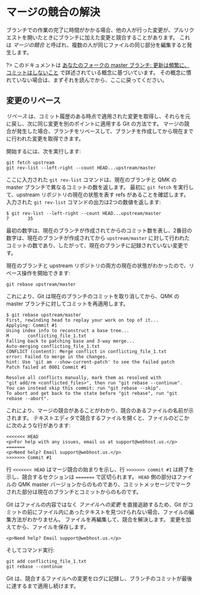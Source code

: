 #  マージの競合の解決

<!---
  grep --no-filename "^[ ]*git diff" docs/ja/*.md | sh
  original document: 0.9.0:docs/newbs_git_resolving_merge_conflicts.md
  git diff 0.9.0 HEAD -- docs/newbs_git_resolving_merge_conflicts.md | cat
-->

ブランチでの作業の完了に時間がかかる場合、他の人が行った変更が、プルリクエストを開いたときにブランチに加えた変更と競合することがあります。
これは *マージの競合* と呼ばれ、複数の人が同じファイルの同じ部分を編集すると発生します。

?> このドキュメントは [あなたのフォークの master ブランチ: 更新は頻繁に、コミットはしないこと](ja/newbs_git_using_your_master_branch) で詳述されている概念に基づいています。
その概念に慣れていない場合は、まずそれを読んでから、ここに戻ってください。

## 変更のリベース

*リベース* は、コミット履歴のある時点で適用された変更を取得し、それらを元に戻し、次に同じ変更を別のポイントに適用する Git の方法です。
マージの競合が発生した場合、ブランチをリベースして、ブランチを作成してから現在までに行われた変更を取得できます。

開始するには、次を実行します:

```
git fetch upstream
git rev-list --left-right --count HEAD...upstream/master
```

ここに入力された `git rev-list` コマンドは、現在のブランチと QMK の master ブランチで異なるコミットの数を返します。
最初に `git fetch` を実行して、upstream リポジトリの現在の状態を表す refs があることを確認します。
入力された `git rev-list` コマンドの出力は2つの数値を返します:

```
$ git rev-list --left-right --count HEAD...upstream/master
7       35
```

最初の数字は、現在のブランチが作成されてからのコミット数を表し、2番目の数字は、現在のブランチが作成されてから `upstream/master` に対して行われたコミットの数であり、したがって、現在のブランチに記録されていない変更です。

現在のブランチと upstream リポジトリの両方の現在の状態がわかったので、リベース操作を開始できます:

```
git rebase upstream/master
```

これにより、Git は現在のブランチのコミットを取り消してから、QMK の master ブランチに対してコミットを再適用します。

```
$ git rebase upstream/master
First, rewinding head to replay your work on top of it...
Applying: Commit #1
Using index info to reconstruct a base tree...
M       conflicting_file_1.txt
Falling back to patching base and 3-way merge...
Auto-merging conflicting_file_1.txt
CONFLICT (content): Merge conflict in conflicting_file_1.txt
error: Failed to merge in the changes.
hint: Use 'git am --show-current-patch' to see the failed patch
Patch failed at 0001 Commit #1

Resolve all conflicts manually, mark them as resolved with
"git add/rm <conflicted_files>", then run "git rebase --continue".
You can instead skip this commit: run "git rebase --skip".
To abort and get back to the state before "git rebase", run "git rebase --abort".
```

これにより、マージの競合があることがわかり、競合のあるファイルの名前が示されます。
テキストエディタで競合するファイルを開くと、ファイルのどこかに次のような行があります:

```
<<<<<<< HEAD
<p>For help with any issues, email us at support@webhost.us.</p>
=======
<p>Need help? Email support@webhost.us.</p>
>>>>>>> Commit #1
```

行 `<<<<<<< HEAD` はマージ競合の始まりを示し、行 `>>>>>>> commit #1` は終了を示し、競合するセクションは `=======` で区切られます。
`HEAD` 側の部分はファイルの QMK master バージョンからのものであり、コミットメッセージでマークされた部分は現在のブランチとコミットからのものです。

Git はファイルの内容ではなく *ファイルへの変更* を直接追跡するため、Git がコミットの前にファイル内にあったテキストを見つけられない場合、ファイルの編集方法がわかりません。
ファイルを再編集して、競合を解決します。
変更を加えてから、ファイルを保存します。

```
<p>Need help? Email support@webhost.us.</p>
```

そしてコマンド実行:

```
git add conflicting_file_1.txt
git rebase --continue
```

Git は、競合するファイルへの変更をログに記録し、ブランチのコミットが最後に達するまで適用し続けます。
